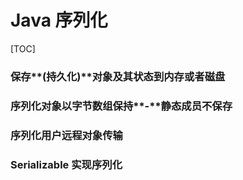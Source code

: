 # Java 序列化

[TOC]

### 保存**(**持久化**)**对象及其状态到内存或者磁盘





### 序列化对象以字节数组保持**-**静态成员不保存





### 序列化用户远程对象传输





### Serializable 实现序列化



